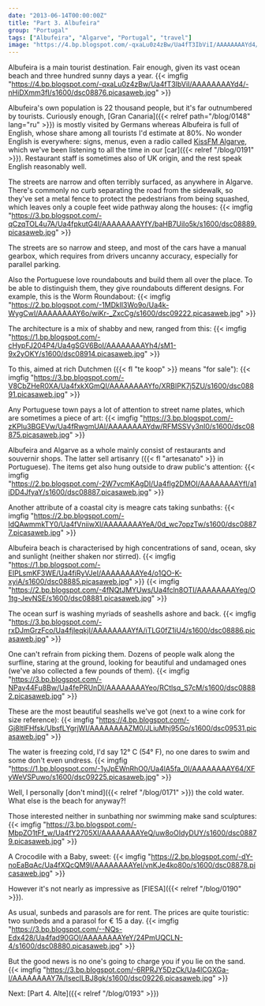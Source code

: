 ```yaml
---
date: "2013-06-14T00:00:00Z"
title: "Part 3. Albufeira"
group: "Portugal"
tags: ["Albufeira", "Algarve", "Portugal", "travel"]
image: "https://4.bp.blogspot.com/-qxaLu0z4zBw/Ua4fT3IbViI/AAAAAAAAYd4/-nHiDXmm3fI/s1600/dsc08876.picasaweb.jpg"
---
```


Albufeira is a main tourist destination. Fair enough, given its vast ocean beach and three hundred sunny days a year.
{{< imgfig "https://4.bp.blogspot.com/-qxaLu0z4zBw/Ua4fT3IbViI/AAAAAAAAYd4/-nHiDXmm3fI/s1600/dsc08876.picasaweb.jpg" >}}

<!--more-->

Albufeira's own population is 22 thousand people, but it's far outnumbered by tourists. Curiously enough, [Gran Canaria]({{< relref path="/blog/0148" lang="ru" >}}) is mostly visited by Germans whereas Albufeira is full of English, whose share among all tourists I'd estimate at 80%. No wonder English is everywhere: signs, menus, even a radio called [KissFM Algarve](http://www.kissfmalgarve.com/), which we've been listening to all the time in our [car]({{< relref "/blog/0191" >}}). Restaurant staff is sometimes also of UK origin, and the rest speak English reasonably well.

The streets are narrow and often terribly surfaced, as anywhere in Algarve. There's commonly no curb separating the road from the sidewalk, so they've set a metal fence to protect the pedestrians from being squashed, which leaves only a couple feet wide pathway along the houses:
{{< imgfig "https://3.bp.blogspot.com/-qCzqTOL4u7A/Ua4fpkutG4I/AAAAAAAAYfY/baHB7UiIo5k/s1600/dsc08889.picasaweb.jpg" >}}

The streets are so narrow and steep, and most of the cars have a manual gearbox, which requires from drivers uncanny accuracy, especially for parallel parking.

Also the Portuguese love roundabouts and build them all over the place. To be able to distinguish them, they give roundabouts different designs. For example, this is the Worm Roundabout:
{{< imgfig "https://2.bp.blogspot.com/-1MDkll3Wo9o/Ua4k-WygCwI/AAAAAAAAY6o/wiKr-_ZxcCg/s1600/dsc09222.picasaweb.jpg" >}}

The architecture is a mix of shabby and new, ranged from this:
{{< imgfig "https://1.bp.blogspot.com/-cHypFJ204P4/Ua4gSGV6BoI/AAAAAAAAYh4/sM1-9x2yOKY/s1600/dsc08914.picasaweb.jpg" >}}

To this, aimed at rich Dutchmen ({{< fl "te koop" >}} means "for sale"):
{{< imgfig "https://3.bp.blogspot.com/-V8CbZHeR0XA/Ua4fxkXGmQI/AAAAAAAAYfo/XRBIPK7j5ZU/s1600/dsc08891.picasaweb.jpg" >}}

Any Portuguese town pays a lot of attention to street name plates, which are sometimes a piece of art:
{{< imgfig "https://3.bp.blogspot.com/-zKPlu3BGEVw/Ua4fRwgmUAI/AAAAAAAAYdw/RFMSSVy3nI0/s1600/dsc08875.picasaweb.jpg" >}}

Albufeira and Algarve as a whole mainly consist of restaurants and souvernir shops. The latter sell artisanry ({{< fl "artesanato" >}} in Portuguese). The items get also hung outside to draw public's attention:
{{< imgfig "https://2.bp.blogspot.com/-2W7vcmKAgDI/Ua4flg2DMOI/AAAAAAAAYfI/a1iDD4JfyaY/s1600/dsc08887.picasaweb.jpg" >}}

Another attribute of a coastal city is meagre cats taking sunbaths:
{{< imgfig "https://2.bp.blogspot.com/-ldQAwmmkTY0/Ua4fVniiwXI/AAAAAAAAYeA/0d_wc7opzTw/s1600/dsc08877.picasaweb.jpg" >}}

Albufeira beach is characterised by high concentrations of sand, ocean, sky and sunlight (neither shaken nor stirred).
{{< imgfig "https://1.bp.blogspot.com/-EIPLsmKF3WE/Ua4fiRyVJeI/AAAAAAAAYe4/o1QO-K-xyiA/s1600/dsc08885.picasaweb.jpg" >}}
{{< imgfig "https://2.bp.blogspot.com/-4fNQtJMYUws/Ua4fcln8OTI/AAAAAAAAYeg/O1tg-JevNSE/s1600/dsc08881.picasaweb.jpg" >}}

The ocean surf is washing myriads of seashells ashore and back.
{{< imgfig "https://3.bp.blogspot.com/-rxDJmGrzFco/Ua4fjleqkjI/AAAAAAAAYfA/iTLG0fZ1iU4/s1600/dsc08886.picasaweb.jpg" >}}

One can't refrain from picking them. Dozens of people walk along the surfline, staring at the ground, looking for beautiful and undamaged ones (we've also collected a few pounds of them).
{{< imgfig "https://3.bp.blogspot.com/-NPav44Fu8Bw/Ua4fePRUnDI/AAAAAAAAYeo/RCtlsq_S7cM/s1600/dsc08882.picasaweb.jpg" >}}

These are the most beautiful seashells we've got (next to a wine cork for size reference):
{{< imgfig "https://4.bp.blogspot.com/-Gj8ltlFHfsk/UbsfLYgrjWI/AAAAAAAAZM0/JLiuMhj95Go/s1600/dsc09531.picasaweb.jpg" >}}

The water is freezing cold, I'd say 12° C (54° F), no one dares to swim and some don't even undress.
{{< imgfig "https://1.bp.blogspot.com/-1yJpEWnRhO0/Ua4lA5fa_0I/AAAAAAAAY64/XFyWeVSPuwo/s1600/dsc09225.picasaweb.jpg" >}}

Well, I personally [don't mind]({{< relref "/blog/0171" >}}) the cold water. What else is the beach for anyway?!

Those interested neither in sunbathing nor swimming make sand sculptures:
{{< imgfig "https://3.bp.blogspot.com/-MbpZO1tFf_w/Ua4fY2705XI/AAAAAAAAYeQ/uw8oOIdyDUY/s1600/dsc08879.picasaweb.jpg" >}}

A Crocodile with a Baby, sweet:
{{< imgfig "https://2.bp.blogspot.com/-dY-noEaBqAc/Ua4fXQcQM9I/AAAAAAAAYeI/vnKJe4ko80o/s1600/dsc08878.picasaweb.jpg" >}}

However it's not nearly as impressive as [FIESA]({{< relref "/blog/0190" >}}).

As usual, sunbeds and parasols are for rent. The prices are quite touristic: two sunbeds and a parasol for € 15 a day.
{{< imgfig "https://3.bp.blogspot.com/--NQs-Edx428/Ua4fad90GOI/AAAAAAAAYeY/24PmUQCLN-4/s1600/dsc08880.picasaweb.jpg" >}}

But the good news is no one's going to charge you if you lie on the sand.
{{< imgfig "https://3.bp.blogspot.com/-6RPRJY5DzCk/Ua4lCGXGa-I/AAAAAAAAY7A/IsecILBJ8gk/s1600/dsc09226.picasaweb.jpg" >}}

Next: [Part 4. Alte]({{< relref "/blog/0193" >}})
